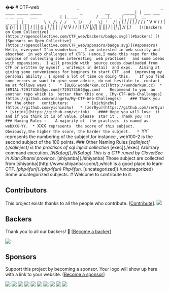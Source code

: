 �� 
 #   C T F - w e b  
  
  
 ` ` `  
                             _                                                                         _                               _ _ _ _   _ _ _ _ _   _ _ _ _ _                                   _                  
 _ _             _ _ _ _ _ |   |   _ _ _   _ _ _     _   _ _   _ _ _       _ _ _                     |   | _   _ _ _                 /   _ _ _ | _       _ |     _ _ _ |     _ _             _ _ _ _ _ |   | _ _            
 \   \   / \   /   /   _   \   | /   _ _ /   _   \ |   ' _   `   _   \   /   _   \                   |   _ _ /   _   \             |   |           |   |   |   | _   _ _ _ _ \   \   / \   /   /   _   \   ' _   \          
   \   V     V   /     _ _ /   |   ( _ |   ( _ )   |   |   |   |   |   |     _ _ /                   |   | |   ( _ )   |           |   | _ _ _     |   |   |     _ | _ _ _ _ _ \   V     V   /     _ _ /   | _ )   |        
     \ _ / \ _ /   \ _ _ _ | _ | \ _ _ _ \ _ _ _ / | _ |   | _ |   | _ | \ _ _ _ |                     \ _ _ \ _ _ _ /               \ _ _ _ _ |   | _ |   | _ |                 \ _ / \ _ /   \ _ _ _ | _ . _ _ /        
  
 ` ` `  
  [![Backers on Open Collective](https://opencollective.com/CTF_web/backers/badge.svg)](#backers)
 [![Sponsors on Open Collective](https://opencollective.com/CTF_web/sponsors/badge.svg)](#sponsors) 
  
  
 H e l l o ,   e v e r y o n e !   I ' a m   w o n d e r k u n .    
 I   a m   i n t e r s t e d   i n   w e b   s c u r i t y   a n d   a b s o r b e d     i n   w e b   c h a l l e n g e s   o f   C T F S .   H e n c e , I   m a d e   t h i s   r e p o   f o r   t h e   p u r p o s e   o f   c o l l e c t i n g   s o m e   i n t e r e s t i n g     w e b   p r a c t i s e s    
 a n d   s o m e   i d e a s   w i t h   e x p a n s i o n s .     I   w i l l   p r o v i d e   w i t h     s o u r c e   c o d e s   d o w n l o a d e d   f r o m   C T F   o r   w r i t t e n   b y   m y s e l f   ,   w r i t e u p s   i n   d e t a i l     a n d   e x p s .    
 A i m i n g   a t   g i v i n g   s o m e   c o n v e n i e n c e s   f o r   b e g i n e r s   t o   s t a r t   C T F     a n d     i m p r o v i n g   m y   p e r s o n a l   a b i l i t y   ,   I   s p e n d   a   l o t   o f   t i m e   o n   d o i n g   t h i s .      
 I f   y o u   f i n d   s o m e   e r r o r s   o r   w a n t   t o   g i v e   s o m e   a d v i c e ,   d o   n o t   h e s i t a t e   t o     c o n t a c t   m e   a t   f o l l o w s   w a y s   :  
  
 *   [ B L O G : w o n d e r k u n . c c ] ( h t t p : / / w o n d e r k u n . c c )  
 *   [ E M I A L : 7 2 9 1 7 3 1 6 4 @ q q . c o m ] ( 7 2 9 1 7 3 1 6 4 @ q q . c o m )  
  
 R e c o m m e n d   t o   y o u     a n     a n o t h e r   r e p o   w h i c h   i s     b e t t e r   t h a n   t h i s   o n e   .   [ M y - C T F - W e b - C h a l l e n g e s ] ( h t t p s : / / g i t h u b . c o m / o r a n g e t w / M y - C T F - W e b - C h a l l e n g e s )  
  
 # # #   T h a n k   y o u   f o r   t h e   o t h e r       c o n t i b u t e r s :      
    
   *   [ y i c h i n z h u ] ( h t t p s : / / g i t h u b . c o m / y i c h i n z h u )  
   *   [ z e r 0 y u ] ( h t t p s : / / g i t h u b . c o m / z e r 0 y u )  
   *   [ v i r i n k ] ( h t t p s : / / g i t h u b . c o m / v i r i n k )  
  
 # # # #   H o p e   y o u   w i l l   l o v e     i t   a n d   i f   y o u   t h i n k   i t   i s   o f   v a l u e ,   p l e a s e     s t a r   i t   .   T h a n k   y o u   ! ! !        
  
 # # #   N a m i n g   R u l e s   :  
  
 A   m a j o r i t y   o f     t h e   p r a c t i s e s     i s   n a m e d   a s   w e b X X X - Y Y .  
 *   ` ` ` X X X ` ` `   r e p r e s e n t s     t h e   s c o r e   o f   t h i s   s u b j e c t .   O b v i o u s l y , t h e   h i g h e r   t h e   s c o r e ,   t h e   h a r d e r   t h e   s u b j e c t .    
 *   ` ` ` Y Y ` ` `       r e p r e s e n t s     t h e   n u m b e r i n g   o f   t h e   s u b j e c t , f o r   i n s t a n c e   ,   w e b 1 0 0 - 2   i s   t h e   s e c o n d   s u b j e c t   o f   t h e   1 0 0   p o i n t s .  
  
 # # #   O t h e r   N a m i n g   R u l e s  
  
 *   [ s q l _ i n j e c t ] ( . / s q l _ i n j e c t )   i s   t h e   p r a c t i s e s   o f   s q l   i n j e c t   c o l l e c t i o n    
 *   [ e x e c ] ( . / e x e c )   A r b i t r a r y   c o m m a n d   e x e c u t i o n .    
 *   [ NSq\og] ( . / NSq\og)   T h i s   i s   a   C T F   r u n e d   b y   C l o v e r S e c   i n   X i a n , S h a n x i   p r o v i n c e .  
 *   [ s h i y a n b a ] ( . / s h i y a n b a )   T h o s e   s u b j e c t   a r e   c o l l e c t e d   f r o m   [ s h i y a n b a ] ( h t t p : / / w w w . s h i y a n b a r . c o m / ) , w h i c h   i s   a   g o o d   p l a c e   t o   l e a r n   C T F .    
 *   [ p h p 4 f u n ] ( . / p h p 4 f u n )     P h p 4 f u n .      
 *   [ u n c a t e g o r i z e d ] ( . / u n c a t e g o r i z e d )   S o m e   u n c a t e g o r i z e d   s u b j e c t s .  
  
 #   W e l c o m e   t o   c o n t r i b u t e   t o   i t .    
  
 
## Contributors

This project exists thanks to all the people who contribute. [[Contribute](CONTRIBUTING.md)].
<a href="https://github.com/wonderkun/CTF_web/graphs/contributors"><img src="https://opencollective.com/CTF_web/contributors.svg?width=890&button=false" /></a>


## Backers

Thank you to all our backers! 🙏 [[Become a backer](https://opencollective.com/CTF_web#backer)]

<a href="https://opencollective.com/CTF_web#backers" target="_blank"><img src="https://opencollective.com/CTF_web/backers.svg?width=890"></a>


## Sponsors

Support this project by becoming a sponsor. Your logo will show up here with a link to your website. [[Become a sponsor](https://opencollective.com/CTF_web#sponsor)]

<a href="https://opencollective.com/CTF_web/sponsor/0/website" target="_blank"><img src="https://opencollective.com/CTF_web/sponsor/0/avatar.svg"></a>
<a href="https://opencollective.com/CTF_web/sponsor/1/website" target="_blank"><img src="https://opencollective.com/CTF_web/sponsor/1/avatar.svg"></a>
<a href="https://opencollective.com/CTF_web/sponsor/2/website" target="_blank"><img src="https://opencollective.com/CTF_web/sponsor/2/avatar.svg"></a>
<a href="https://opencollective.com/CTF_web/sponsor/3/website" target="_blank"><img src="https://opencollective.com/CTF_web/sponsor/3/avatar.svg"></a>
<a href="https://opencollective.com/CTF_web/sponsor/4/website" target="_blank"><img src="https://opencollective.com/CTF_web/sponsor/4/avatar.svg"></a>
<a href="https://opencollective.com/CTF_web/sponsor/5/website" target="_blank"><img src="https://opencollective.com/CTF_web/sponsor/5/avatar.svg"></a>
<a href="https://opencollective.com/CTF_web/sponsor/6/website" target="_blank"><img src="https://opencollective.com/CTF_web/sponsor/6/avatar.svg"></a>
<a href="https://opencollective.com/CTF_web/sponsor/7/website" target="_blank"><img src="https://opencollective.com/CTF_web/sponsor/7/avatar.svg"></a>
<a href="https://opencollective.com/CTF_web/sponsor/8/website" target="_blank"><img src="https://opencollective.com/CTF_web/sponsor/8/avatar.svg"></a>
<a href="https://opencollective.com/CTF_web/sponsor/9/website" target="_blank"><img src="https://opencollective.com/CTF_web/sponsor/9/avatar.svg"></a>


